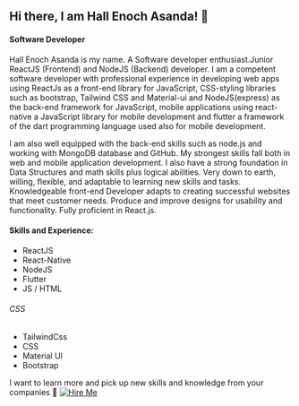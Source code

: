 ## Hi there, I am Hall Enoch Asanda! 👋
#### Software Developer

Hall Enoch Asanda is my name. A Software developer enthusiast.Junior ReactJS (Frontend) and NodeJS (Backend) developer. I am a competent software developer with professional experience in developing web apps using ReactJs as a front-end library for JavaScript, CSS-styling libraries such as bootstrap, Tailwind CSS and Material-ui and NodeJS(express) as the back-end framework for JavaScript, mobile applications using react-native a JavaScript library for mobile development and flutter a framework of the dart programming language used also for mobile development.


I am also well equipped with the back-end skills such as node.js and working with MongoDB database and GitHub. My strongest skills fall both in web and mobile application development. I also have a strong foundation in Data Structures and math skills plus logical abilities. Very down to earth, willing, flexible, and adaptable to learning new skills and tasks. Knowledgeable front-end Developer adapts to creating successful websites that meet customer needs. Produce and improve designs for usability and functionality. Fully proficient in React.js.

#### Skills and Experience:
* ReactJS  
* React-Native 
* NodeJS 
* Flutter
* JS / HTML

###### CSS
* TailwindCss
* CSS
* Material UI
* Bootstrap


I want to learn more and pick up new skills and knowledge from your companies :pleading_face:
[![Hire Me](https://img.shields.io/badge/Hire%20Me-%20-blue)](mailto:hallenochasanda@gmail.com)
